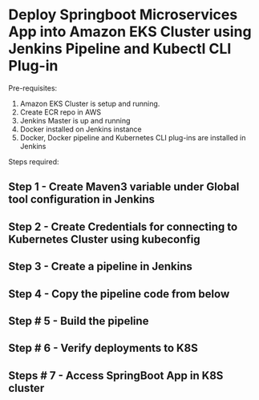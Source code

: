 # Deploy Springboot Microservices App into Amazon EKS Cluster using Jenkins Pipeline and Kubectl CLI Plug-in

Pre-requisites:
1. Amazon EKS Cluster is setup and running.
2. Create ECR repo in AWS
3. Jenkins Master is up and running
4. Docker installed on Jenkins instance 
5. Docker, Docker pipeline and Kubernetes CLI plug-ins are installed in Jenkins

 Steps required:

 Step 1 - Create Maven3 variable under Global tool configuration in Jenkins
 -----------------
 Step 2 - Create Credentials for connecting to Kubernetes Cluster using kubeconfig
 -------------------
Step 3 - Create a pipeline in Jenkins
-------------------
Step 4 - Copy the pipeline code from below
--------------------
Step # 5 - Build the pipeline
--------------------
Step # 6 - Verify deployments to K8S
---------------------
Steps # 7 - Access SpringBoot App in K8S cluster
-----------------------

